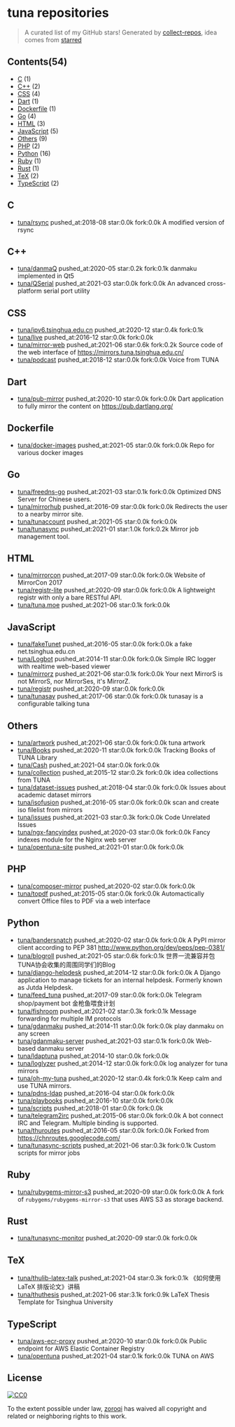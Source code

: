 # tuna repositories


> A curated list of my GitHub stars!  Generated by [collect-repos](https://github.com/zoroqi/collect-repos), idea comes from [starred](https://github.com/maguowei/starred)  


## Contents(54)

- [C](#c) (1)
- [C++](#c++) (2)
- [CSS](#css) (4)
- [Dart](#dart) (1)
- [Dockerfile](#dockerfile) (1)
- [Go](#go) (4)
- [HTML](#html) (3)
- [JavaScript](#javascript) (5)
- [Others](#others) (9)
- [PHP](#php) (2)
- [Python](#python) (16)
- [Ruby](#ruby) (1)
- [Rust](#rust) (1)
- [TeX](#tex) (2)
- [TypeScript](#typescript) (2)

## C

- [tuna/rsync](https://github.com/tuna/rsync) pushed_at:2018-08 star:0.0k fork:0.0k A modified version of rsync

## C++

- [tuna/danmaQ](https://github.com/tuna/danmaQ) pushed_at:2020-05 star:0.2k fork:0.1k danmaku implemented in Qt5
- [tuna/QSerial](https://github.com/tuna/QSerial) pushed_at:2021-03 star:0.0k fork:0.0k An advanced cross-platform serial port utility

## CSS

- [tuna/ipv6.tsinghua.edu.cn](https://github.com/tuna/ipv6.tsinghua.edu.cn) pushed_at:2020-12 star:0.4k fork:0.1k 
- [tuna/live](https://github.com/tuna/live) pushed_at:2016-12 star:0.0k fork:0.0k 
- [tuna/mirror-web](https://github.com/tuna/mirror-web) pushed_at:2021-06 star:0.6k fork:0.2k Source code of the web interface of https://mirrors.tuna.tsinghua.edu.cn/ 
- [tuna/podcast](https://github.com/tuna/podcast) pushed_at:2018-12 star:0.0k fork:0.0k Voice from TUNA

## Dart

- [tuna/pub-mirror](https://github.com/tuna/pub-mirror) pushed_at:2020-10 star:0.0k fork:0.0k Dart application to fully mirror the content on https://pub.dartlang.org/

## Dockerfile

- [tuna/docker-images](https://github.com/tuna/docker-images) pushed_at:2021-05 star:0.0k fork:0.0k Repo for various docker images

## Go

- [tuna/freedns-go](https://github.com/tuna/freedns-go) pushed_at:2021-03 star:0.1k fork:0.0k Optimized DNS Server for Chinese users.
- [tuna/mirrorhub](https://github.com/tuna/mirrorhub) pushed_at:2016-09 star:0.0k fork:0.0k Redirects the user to a nearby mirror site.
- [tuna/tunaccount](https://github.com/tuna/tunaccount) pushed_at:2021-05 star:0.0k fork:0.0k 
- [tuna/tunasync](https://github.com/tuna/tunasync) pushed_at:2021-01 star:1.0k fork:0.2k Mirror job management tool. 

## HTML

- [tuna/mirrorcon](https://github.com/tuna/mirrorcon) pushed_at:2017-09 star:0.0k fork:0.0k Website of MirrorCon 2017
- [tuna/registr-lite](https://github.com/tuna/registr-lite) pushed_at:2020-09 star:0.0k fork:0.0k A lightweight registr with only a bare RESTful API.
- [tuna/tuna.moe](https://github.com/tuna/tuna.moe) pushed_at:2021-06 star:0.1k fork:0.0k 

## JavaScript

- [tuna/fakeTunet](https://github.com/tuna/fakeTunet) pushed_at:2016-05 star:0.0k fork:0.0k a fake net.tsinghua.edu.cn
- [tuna/Logbot](https://github.com/tuna/Logbot) pushed_at:2014-11 star:0.0k fork:0.0k Simple IRC logger with realtime web-based viewer
- [tuna/mirrorz](https://github.com/tuna/mirrorz) pushed_at:2021-06 star:0.1k fork:0.0k Your next MirrorS is not MirrorS, nor MirrorSes, it's MirrorZ.
- [tuna/registr](https://github.com/tuna/registr) pushed_at:2020-09 star:0.0k fork:0.0k 
- [tuna/tunasay](https://github.com/tuna/tunasay) pushed_at:2017-06 star:0.0k fork:0.0k tunasay is a configurable talking tuna

## Others

- [tuna/artwork](https://github.com/tuna/artwork) pushed_at:2021-06 star:0.0k fork:0.0k tuna artwork
- [tuna/Books](https://github.com/tuna/Books) pushed_at:2020-11 star:0.0k fork:0.0k Tracking Books of TUNA Library
- [tuna/Cash](https://github.com/tuna/Cash) pushed_at:2021-04 star:0.0k fork:0.0k 
- [tuna/collection](https://github.com/tuna/collection) pushed_at:2015-12 star:0.2k fork:0.0k idea collections from TUNA
- [tuna/dataset-issues](https://github.com/tuna/dataset-issues) pushed_at:2018-04 star:0.0k fork:0.0k Issues about academic dataset mirrors
- [tuna/isofusion](https://github.com/tuna/isofusion) pushed_at:2016-05 star:0.0k fork:0.0k scan and create iso filelist from mirrors
- [tuna/issues](https://github.com/tuna/issues) pushed_at:2021-03 star:0.3k fork:0.0k Code Unrelated Issues 
- [tuna/ngx-fancyindex](https://github.com/tuna/ngx-fancyindex) pushed_at:2020-03 star:0.0k fork:0.0k Fancy indexes module for the Nginx web server
- [tuna/opentuna-site](https://github.com/tuna/opentuna-site) pushed_at:2021-01 star:0.0k fork:0.0k 

## PHP

- [tuna/composer-mirror](https://github.com/tuna/composer-mirror) pushed_at:2020-02 star:0.0k fork:0.0k 
- [tuna/topdf](https://github.com/tuna/topdf) pushed_at:2015-05 star:0.0k fork:0.0k Automactically convert Office files to PDF via a web interface

## Python

- [tuna/bandersnatch](https://github.com/tuna/bandersnatch) pushed_at:2020-02 star:0.0k fork:0.0k A PyPI mirror client according to PEP 381 http://www.python.org/dev/peps/pep-0381/
- [tuna/blogroll](https://github.com/tuna/blogroll) pushed_at:2021-05 star:0.6k fork:0.1k 世界一流兼容并包TUNA协会收集的周围同学们的Blog
- [tuna/django-helpdesk](https://github.com/tuna/django-helpdesk) pushed_at:2014-12 star:0.0k fork:0.0k A Django application to manage tickets for an internal helpdesk. Formerly known as Jutda Helpdesk.
- [tuna/feed_tuna](https://github.com/tuna/feed_tuna) pushed_at:2017-09 star:0.0k fork:0.0k Telegram shop/payment bot 金枪鱼喂食计划
- [tuna/fishroom](https://github.com/tuna/fishroom) pushed_at:2021-02 star:0.3k fork:0.1k Message forwarding for multiple IM protocols
- [tuna/gdanmaku](https://github.com/tuna/gdanmaku) pushed_at:2014-11 star:0.0k fork:0.0k play danmaku on any screen
- [tuna/gdanmaku-server](https://github.com/tuna/gdanmaku-server) pushed_at:2021-03 star:0.1k fork:0.0k Web-based danmaku server
- [tuna/ldaptuna](https://github.com/tuna/ldaptuna) pushed_at:2014-10 star:0.0k fork:0.0k 
- [tuna/loglyzer](https://github.com/tuna/loglyzer) pushed_at:2014-12 star:0.0k fork:0.0k log analyzer for tuna mirrors
- [tuna/oh-my-tuna](https://github.com/tuna/oh-my-tuna) pushed_at:2020-12 star:0.4k fork:0.1k Keep calm and use TUNA mirrors.
- [tuna/pdns-ldap](https://github.com/tuna/pdns-ldap) pushed_at:2016-04 star:0.0k fork:0.0k 
- [tuna/playbooks](https://github.com/tuna/playbooks) pushed_at:2016-10 star:0.0k fork:0.0k 
- [tuna/scripts](https://github.com/tuna/scripts) pushed_at:2018-01 star:0.0k fork:0.0k 
- [tuna/telegram2irc](https://github.com/tuna/telegram2irc) pushed_at:2015-06 star:0.0k fork:0.0k A bot connect IRC and Telegram. Multiple binding is supported.
- [tuna/thuroutes](https://github.com/tuna/thuroutes) pushed_at:2016-05 star:0.0k fork:0.0k Forked from https://chnroutes.googlecode.com/
- [tuna/tunasync-scripts](https://github.com/tuna/tunasync-scripts) pushed_at:2021-06 star:0.3k fork:0.1k Custom scripts for mirror jobs

## Ruby

- [tuna/rubygems-mirror-s3](https://github.com/tuna/rubygems-mirror-s3) pushed_at:2020-09 star:0.0k fork:0.0k A fork of `rubygems/rubygems-mirror-s3` that uses AWS S3 as storage backend.

## Rust

- [tuna/tunasync-monitor](https://github.com/tuna/tunasync-monitor) pushed_at:2020-09 star:0.0k fork:0.0k 

## TeX

- [tuna/thulib-latex-talk](https://github.com/tuna/thulib-latex-talk) pushed_at:2021-04 star:0.3k fork:0.1k 《如何使用 LaTeX 排版论文》讲稿
- [tuna/thuthesis](https://github.com/tuna/thuthesis) pushed_at:2021-06 star:3.1k fork:0.9k LaTeX Thesis Template for Tsinghua University

## TypeScript

- [tuna/aws-ecr-proxy](https://github.com/tuna/aws-ecr-proxy) pushed_at:2020-10 star:0.0k fork:0.0k Public endpoint for AWS Elastic Container Registry
- [tuna/opentuna](https://github.com/tuna/opentuna) pushed_at:2021-04 star:0.1k fork:0.0k TUNA on AWS


## License

[![CC0](http://mirrors.creativecommons.org/presskit/buttons/88x31/svg/cc-zero.svg)](https://creativecommons.org/publicdomain/zero/1.0/)

To the extent possible under law, [zoroqi](https://github.com/zoroqi) has waived all copyright and related or neighboring rights to this work.
